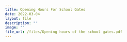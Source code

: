 ```yaml
---
title: Opening Hours For School Gates
date: 2022-03-04
layout: file
description: ""
image: ""
file_url: /files/Opening hours of the school gates.pdf
---
```

